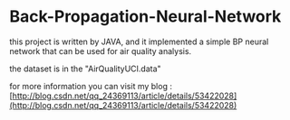# Back-Propagation-Neural-Network
this project is written by JAVA, and it implemented a simple BP neural network that can be used for air quality analysis.

the dataset is in the "AirQualityUCI.data"

for more information you can visit my blog :
[http://blog.csdn.net/qq_24369113/article/details/53422028](http://blog.csdn.net/qq_24369113/article/details/53422028)
